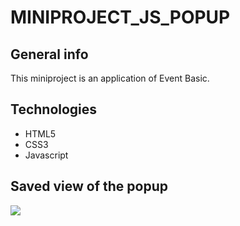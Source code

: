 # MINIPROJECT_JS_POPUP

## General info
This miniproject is an application of Event Basic.

## Technologies
* HTML5
* CSS3
* Javascript

## Saved view of the popup
<img src="https://github.com/NAB-khaoula/MINIPROJECT_JS_POPUP/Result" />
